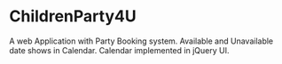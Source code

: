 # ChildrenParty4U
A web Application with Party Booking system. Available and Unavailable date shows in Calendar. Calendar implemented in jQuery UI.
